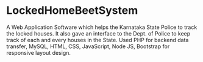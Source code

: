 # LockedHomeBeetSystem
A Web Application Software which helps the Karnataka State Police to track the locked houses. It also gave an interface to the Dept. of Police to keep track of each and every houses in the State.
Used PHP for backend data transfer, MySQL, HTML, CSS, JavaScript, Node JS, Bootstrap for responsive layout design.
